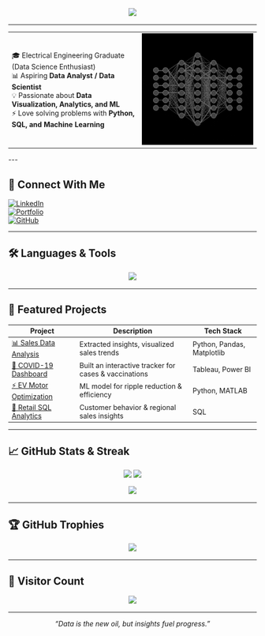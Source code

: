 <div align="center">
  <img src="https://readme-typing-svg.herokuapp.com?color=00FFFF&center=true&lines=Hey+there!+I'm+Akshat+Srivastava;Data+Analyst+%7C+Electrical+Engineer;Welcome+to+my+GitHub+💻" />
</div>



---

<table>
<tr>
<td>

<div align="left">
  
🎓 Electrical Engineering Graduate (Data Science Enthusiast)  
📊 Aspiring **Data Analyst / Data Scientist**  
💡 Passionate about **Data Visualization, Analytics, and ML**  
⚡ Love solving problems with **Python, SQL, and Machine Learning**  

</div>

</td>
<td>

<img src="floor2_2.gif" width="500px"/>
</td>
</tr>
</table>
---

## 🚀 Connect With Me  

[![LinkedIn](https://img.shields.io/badge/LinkedIn-blue?logo=linkedin&logoColor=white)](https://linkedin.com/in/akshat-srivastava06/)  
[![Portfolio](https://img.shields.io/badge/Portfolio-000?logo=vercel&logoColor=white)](https://your-portfolio-link.com)  
[![GitHub](https://img.shields.io/badge/GitHub-black?logo=github&logoColor=white)](https://github.com/AkshatStark06)  

---

## 🛠️ Languages & Tools  

<p align="center">
<img src="https://skillicons.dev/icons?i=python,sql,excel,tableau,pandas,numpy,matplotlib,sklearn,git,github,vscode,linux" />
</p>

---

## 📂 Featured Projects  

| Project | Description | Tech Stack |
|---------|-------------|------------|
| [📊 Sales Data Analysis](#) | Extracted insights, visualized sales trends | Python, Pandas, Matplotlib |
| [🦠 COVID-19 Dashboard](#) | Built an interactive tracker for cases & vaccinations | Tableau, Power BI |
| [⚡ EV Motor Optimization](#) | ML model for ripple reduction & efficiency | Python, MATLAB |
| [🛒 Retail SQL Analytics](#) | Customer behavior & regional sales insights | SQL |

---

## 📈 GitHub Stats & Streak  

<p align="center">
  <img src="https://github-readme-stats-git-masterrstaa-rickstaa.vercel.app/api?username=AkshatStark06&show_icons=true&theme=radical" height="160"/>
  <img src="https://github-readme-streak-stats.herokuapp.com?user=AkshatStark06&theme=radical" height="160"/>
</p>

<p align="center">
  <img src="https://github-readme-stats-git-masterrstaa-rickstaa.vercel.app/api/top-langs/?username=AkshatStark06&layout=compact&theme=radical" height="160"/>
</p>

---

## 🏆 GitHub Trophies  

<p align="center">
  <img src="https://github-profile-trophy.vercel.app/?username=AkshatStark06&theme=radical&row=1&column=6" />
</p>

---

## 👀 Visitor Count  

<p align="center">
  <img src="https://komarev.com/ghpvc/?username=AkshatStark06&label=Profile%20Views&color=0e75b6&style=flat" />
</p>

---

<p align="center"> 
  <i>“Data is the new oil, but insights fuel progress.”</i>  
</p>
